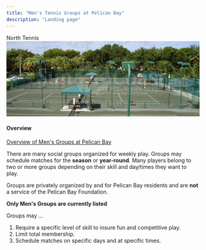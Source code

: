 ```yaml
---
title: "Men's Tennis Groups at Pelican Bay"
description: "Landing page"
---
```


North Tennis\
![courts](/page/_images/tennis-courts.png)

#### Overview

[Overview of Men's Groups at Pelican Bay](/page/groupsummaries/)

There are many social groups organized for weekly play.
Groups may schedule matches for the **season** or **year-round**.
Many players belong to two or more groups depending on their skill and day/times they want to play.

Groups are privately organized by and for Pelican Bay residents and are **not** a service of the Pelican Bay Foundation.

**Only Men's Groups are currently listed**

Groups may ...

1. Require a specific level of skill to insure fun and competitive play.
2. Limit total membership.
3. Schedule matches on specific days and at specific times.
